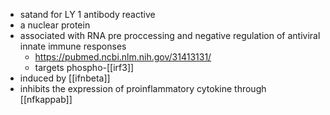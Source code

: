 - satand for LY 1 antibody reactive
- a nuclear protein
- associated with RNA pre proccessing and negative regulation of antiviral innate immune responses
	- https://pubmed.ncbi.nlm.nih.gov/31413131/
	- targets phospho-[[irf3]]
- induced by [[ifnbeta]]
- inhibits the expression of proinflammatory cytokine through [[nfkappab]]